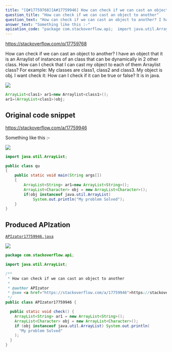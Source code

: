```yaml
---
title: "[Q#17759768][A#17759946] How can check if we can cast an object to another"
question_title: "How can check if we can cast an object to another"
question_text: "How can check if we can cast an object to another? I have an object that it is an Arraylist of instances of an class that can be dynamically in 2 other class. How can I check that I can cast my object to each of them Arraylist class? For example: My classes are class1, class2 and class3. My object is obj. I want check it: How can I check if it can be true or false? It is in java."
answer_text: "Something like this :-"
apization_code: "package com.stackoverflow.api;  import java.util.ArrayList;  /**  * How can check if we can cast an object to another  *  * @author APIzator  * @see <a href=\"https://stackoverflow.com/a/17759946\">https://stackoverflow.com/a/17759946</a>  */ public class APIzator17759946 {    public static void check() {     ArrayList<String> ar1 = new ArrayList<String>();     ArrayList<Character> obj = new ArrayList<Character>();     if (obj instanceof java.util.ArrayList) System.out.println(       \"My problem Solved\"     );   } }"
---
```


https://stackoverflow.com/q/17759768

How can check if we can cast an object to another?
I have an object that it is an Arraylist of instances of an class that can be dynamically in 2 other class. How can I check that I can cast my object to each of them Arraylist class?
For example:
My classes are class1, class2 and class3.
My object is obj.
I want check it:
How can I check if it can be true or false? It is in java.


<div class="code-logo"><img src="/stackoverflow.png" /></div>

```java
ArrayList<clas1> ar1=new Arraylist<class1>();
ar1=(ArrayList<clas1>)obj;
```


## Original code snippet

https://stackoverflow.com/a/17759946

Something like this :-

<div class="code-logo"><img src="/stackoverflow.png" /></div>

```java
import java.util.ArrayList;

public class qu
{
    public static void main(String args[])
    {
        ArrayList<String> ar1=new ArrayList<String>();
        ArrayList<Character> obj = new ArrayList<Character>();
        if(obj instanceof java.util.ArrayList)
            System.out.println("My problem Solved");
    }
}
```

## Produced APIzation

[`APIzator17759946.java`](https://github.com/pasqualesalza/apization-temp/raw/main/data/search/APIzator17759946.java)

<div class="code-logo"><img src="/apizator.png" /></div>

```java
package com.stackoverflow.api;

import java.util.ArrayList;

/**
 * How can check if we can cast an object to another
 *
 * @author APIzator
 * @see <a href="https://stackoverflow.com/a/17759946">https://stackoverflow.com/a/17759946</a>
 */
public class APIzator17759946 {

  public static void check() {
    ArrayList<String> ar1 = new ArrayList<String>();
    ArrayList<Character> obj = new ArrayList<Character>();
    if (obj instanceof java.util.ArrayList) System.out.println(
      "My problem Solved"
    );
  }
}

```